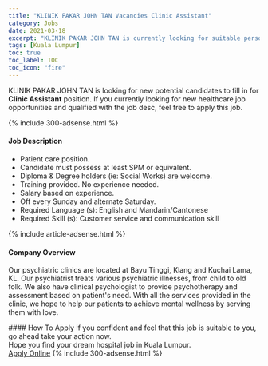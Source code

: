 ```yaml
---
title: "KLINIK PAKAR JOHN TAN Vacancies Clinic Assistant" 
category: Jobs 
date: 2021-03-18 
excerpt: "KLINIK PAKAR JOHN TAN is currently looking for suitable person to fill in the Clinic Assistant which positioned at Kuala Lumpur" 
tags: [Kuala Lumpur] 
toc: true 
toc_label: TOC 
toc_icon: "fire" 
--- 
```


<p>KLINIK PAKAR JOHN TAN is looking for new potential candidates to fill in for <b>Clinic Assistant</b> position. If you currently looking for new healthcare job opportunities and qualified with the job desc, feel free to apply this job.
</p>{% include 300-adsense.html %} 
<div><div><h4>Job Description</h4></div><div><div><span><div><ul><li>Patient care position.</li><li>Candidate must possess at least SPM or equivalent.</li><li>Diploma &amp; Degree holders (ie: Social Works) are welcome.</li><li>Training provided. No experience needed.</li><li>Salary based on experience.</li><li>Off every Sunday and alternate Saturday.</li><li>Required Language (s): English and Mandarin/Cantonese</li><li>Required Skill (s): Customer service and communication skill</li></ul></div></span></div></div></div> 
{% include article-adsense.html %} 
<div><div><h4>Company Overview</h4></div><div><div><span><div><p>Our psychiatric clinics are located at Bayu Tinggi, Klang and Kuchai Lama, KL. Our psychiatrist treats various psychiatric illnesses, from child to old folk. We also have clinical psychologist to provide psychotherapy and assessment based on patient's need. With all the services provided in the clinic, we hope to help our patients to achieve mental wellness by serving them with love.</p></div></span></div></div></div> 
#### How To Apply 
If you confident and feel that this job is suitable to you, go ahead take your action now. <br/> 
Hope you find your dream hospital job in Kuala Lumpur. <br/> 
<a href="https://www.jobstreet.com.my/en/job/clinic-assistant-4510940?jobId=jobstreet-my-job-4510940" class="btn btn--warning" target="_blank" rel="nofollow noopenner">Apply Online</a> 
{% include 300-adsense.html %} 